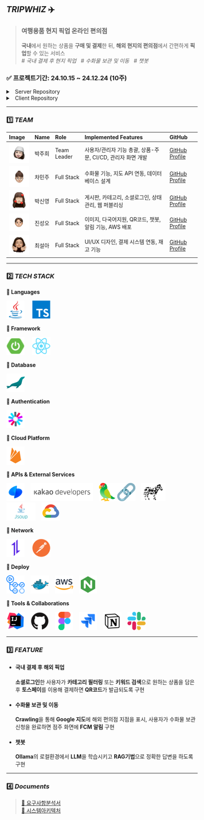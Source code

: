 ## *TRIPWHIZ* ✈️
> ### 여행용품 현지 픽업 온라인 편의점  
> **국내**에서 원하는 상품을 **구매 및 결제**한 뒤, **해외 현지의 편의점**에서 간편하게 **픽업**할 수 있는 서비스  
> *\# 국내 결제 후 현지 픽업* &nbsp; *\# 수화물 보관 및 이동* &nbsp; *\# 챗봇*

### ✅ 프로젝트기간: 24.10.15 ~ 24.12.24 (10주)

<details> 
    <summary>&nbsp;&nbsp;Server Repository</summary>  

&nbsp;&nbsp;&nbsp;&nbsp;&nbsp;🔗 [Admin](https://github.com/Tripwhiz/TripwhizAdminServer)
&nbsp;&nbsp;🔗 [User](https://github.com/Tripwhiz/TripwhizServer)

</details>

<details>
    <summary>&nbsp;&nbsp;Client Repository</summary>  

&nbsp;&nbsp;&nbsp;&nbsp;&nbsp;🔗 [Admin](https://github.com/Tripwhiz/TripwhizAdminClient)
&nbsp;&nbsp;🔗 [User](https://github.com/Tripwhiz/TripwhizClient)

</details>

---

### 1️⃣ *TEAM*
| Image                                     | Name   | Role        | Implemented Features                   | GitHub                                     |
|:------------------------------------------| :----- | :---------- |:---------------------------------------| :----------------------------------------- |
| <img src="../images/juhui.png" alt="박주희"/>   | 박주희 | Team Leader | 사용자/관리자 기능 총괄, 상품-주문, CI/CD, 관리자 화면 개발 | [GitHub Profile](https://github.com/eggzuxi)       |
| <img src="../images/minju.png" alt="차민주"/>   | 차민주 | Full Stack  | 수화물 기능, 지도 API 연동, 데이터베이스 설계           | [GitHub Profile](https://github.com/backgoon0903) |
| <img src="../images/sinyong.png" alt="박신영"/> | 박신영 | Full Stack  | 게시판, 카테고리, 소셜로그인, 상태관리, 웹 퍼블리싱         | [GitHub Profile](https://github.com/ssinyong)      |
| <img src="../images/sungoh.png" alt="진성오"/>  | 진성오 | Full Stack  | 이미지, 다국어지원, QR코드, 챗봇, 알림 기능, AWS 배포    | [GitHub Profile](https://github.com/jin-sung-oh)   |
| <img src="../images/seola.png" alt="최설아"/>   | 최설아 | Full Stack  | UI/UX 디자인, 결제 시스템 연동, 재고 기능            | [GitHub Profile](https://github.com/Seola-CHOE)    |

---

### 2️⃣ *TECH STACK*
**🍚 Languages**

![Java](../images/Java.png) &nbsp;&nbsp;&nbsp; ![Typescript](../images/TypeScript.png)

**🍡 Framework**

![SpringBoot](../images/SpringBoot.png) &nbsp;&nbsp;&nbsp; ![React](../images/React.png)

**🍱 Database**

![MariaDB](../images/MariaDB.png)

**🥩 Authentication**

![Jwt](../images/Jwt.png)

**🥣 Cloud Platform**

![Firebase](../images/Firebase.png)

**🍲 APIs & External Services**

![Toss](../images/Toss.png) &nbsp;&nbsp; ![Kakao](../images/Kakao.png) &nbsp;&nbsp; ![Langchain](../images/Langchain.png) &nbsp;&nbsp; ![Zxing](../images/Zxing.png) &nbsp;&nbsp; ![Jsoup](../images/Jsoup.png) &nbsp;&nbsp; ![Google Cloud](../images/Google%20Cloud.png)

**🥪 Network**

![Axios](../images/Azios.png) &nbsp;&nbsp;&nbsp; ![Postman](../images/Postman.png)

**🍰 Deploy**

![Github Actions](../images/GitHub%20Actions.png) &nbsp;&nbsp; ![Docker](../images/Docker.png) &nbsp;&nbsp; ![AWS](../images/AWS.png) &nbsp;&nbsp; ![Nginx](../images/Nginx.png)

**🥗 Tools & Collaborations**

![IntelliJ](../images/IntelliJ%20IDEA.png) &nbsp;&nbsp; ![Github](../images/GitHub.png) &nbsp;&nbsp; ![Figma](../images/Figma.png) &nbsp;&nbsp; ![Jira](../images/Jira.png) &nbsp;&nbsp; ![Notion](../images/Notion.png) &nbsp;&nbsp; ![Slack](../images/Slack.png)

---

### 3️⃣ *FEATURE*
- #### 국내 결제 후 해외 픽업
  **소셜로그인**한 사용자가 **카테고리 필터링** 또는 **키워드 검색**으로 원하는 상품을 담은 후 **토스페이**를 이용해
  결제하면 **QR코드**가 발급되도록 구현

- #### 수화물 보관 및 이동
  **Crawling**을 통해 **Google 지도**에 해외 편의점 지점을 표시, 사용자가 수화물 보관 신청을 완료하면 점주
  화면에 **FCM 알림** 구현

- #### 챗봇
  **Ollama**의 로컬환경에서 **LLM**을 학습시키고 **RAG기법**으로 정확한 답변을 하도록 구현

---

### 4️⃣ *Documents*
>[🔗 요구사항분석서](https://docs.google.com/spreadsheets/d/1ftDs0ndnl6fSZX--J9W0pJPFOnCpScSF/edit?usp=sharing&ouid=107081426996564712412&rtpof=true&sd=true)  
[🔗 시스템아키텍처](https://drive.google.com/file/d/1SyPPtqG4cjZyWcNDGwtHsM9rfOxLB8jr/view?usp=sharing)
